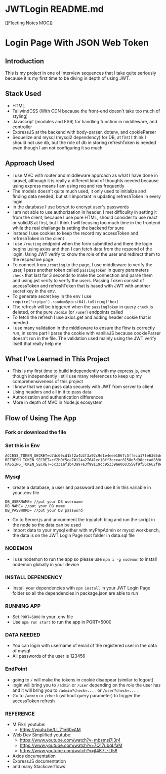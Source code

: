 # JWTLogin README.md
[[Fleeting Notes MOC]]

# Login Page With JSON Web Token
## Introduction
This is my project in one of interview sequences that I take quite seriously because it is my first time to be diving in depth of using JWT.

## Stack Used
- HTML
- TailwindCSS (With CDN because the front-end doesn't take too much of styling)
- Javascript (modules and ES6) for handling function in middleware, and controller
- ExpressJS at the backend with body-parser, dotenv, and cookieParser
- Sequelize and mysql (mysql2 dependency) for DB, at first I think I should not use db, but the role of db in storing refreshToken is needed even though I am not configuring it so much

## Approach Used
- I use MVC with router and middleware approach as what I have done in laravel, although it is really a different kind of thoughts needed because using express means I am using req and res frequently
- The models doesn't quite much used, it only used to initialize and finding data needed, but still important in updating refreshToken in every login
- In the database I use bcrypt to encrypt user's passwords 
- I am not able to use authorization in header, I met difficulity in setting it from the client, because I use pure HTML, should consider to use react or solidJS at first, but I think I will focusing too much time in the frontend while the real challange is setting the backend for sure
- Instead I use cookies to keep the record my accessToken and refreshToken in the client
- I use `/routing` endpoint when the form submitted and there the login begins using axios and then I can fetch data from the respond of the login. Using JWT verify to know the role of the user and redirect them to the respective page
- To connect from `/routing` to the page, I use middleware to verify the user, I pass another token called `passingToken` in query parameters `check` that last for 3 seconds to make the connection and parse them and using jwt verify to verify the users. Passing Token consist of accessToken and refreshToken that is hased with JWT with another secret key in the env.
- To generate secret key in the env I use `require('crytpo').randomBytes(64).toString('hex)`
- The refresh will be triggered when the `passingToken` in query `check` is deleted, or the pure `/admin` (or `/user`) endpoints called
- To fetch the refresh I use axios.get and adding header cookie that is needed
- I use many validation in the middleware to ensure the flow is correctly run, in some part I parse the cookie with vanillaJS because cookieParser doesn't run in the file. The validation used mainly using the JWT verify itself that really help me

## What I've Learned in This Project
- This is my first time to build independently with my express js, even though independently I still use many references to keep up my comprehensiveness of this project
- I know that we can pass data securely with JWT from server to client
- Using headers and all in it to pass data
- Authorization and authentication differences
- More in depth of MVC in Node.js ecosystem

## Flow of Using The App
### Fork or download the file
### Set this in Env
```
ACCESS_TOKEN_SECRET=d7dc69cd15f2a4b3f3a92c9e1e4eee1067c5ffeca17fe6365dc6758d3a7ea7e6d7bad0fef535ecb2e00c3fbe72432b23340426c2d88ec3de9fea02f11eb838e3
REFRESH_TOKEN_SECRET=cf2b0f5ea70124a27641ec18ff3eceac8158e3d98cccad8396a6b68d9772eb9c7e3d4b15d2dde8eeb8715b605bd75dee3f8bf89be61702943d6e7330acd3794d
PASSING_TOKEN_SECRET=5c331af1b43a97e3f99119cc95339ae0603558f9f56c662f8e9a5e820f9294f1fc04ee030017840d3da2eef6b5add83f205f5c97606eb826875bdfdc18d24c08
```
### Mysql
- create a database, a user and password and use it in this variable in your .env file
```
DB_USERNAME= //put your DB username
DB_NAME= //put your DB name
DB_PASSWORD= //put your DB password
```
- Go to Server.js and uncomment the trycatch blog and run the script in the node so the data can be used
- Import data to your mysql either with myPhpAdmin or mysql workbench, the data is on the JWT Login Page root folder in data.sql file
### NODEMON
- I use nodemon to run the app so please use `npm i -g nodemon` to install nodemon globally in your device
### INSTALL DEPENDENCY
- Install your dependencies with `npm install` in your JWT Login Page folder so all the dependencies in package.json are able to run
### RUNNING APP
- Set `PORT=5000` in your .env file
- Use `npm run start` to run the app in PORT=5000
### DATA NEEDED
- You can login with username of email of the registered user in the data of mysql
- All passwords of the user is 123456
### EndPoint
- going to `/` will make the tokens in cookie disappear (similar to logout)
- login will bring you to `/admin` or `/user` depending on the role the user has and it will bring you to `/admin?check=....` or `/user?check=....`
- Go to `/admin` or `/check` (without query parameter) to trigger the accessToken refresh

### REFERENCE
- M Fikri youtube: 
	- https://youtu.be/Ll_71n60vAM
- Web Dev Simplified youtube: 
	- https://www.youtube.com/watch?v=mbsmsi7l3r4
	- https://www.youtube.com/watch?v=7Q17ubqLfaM
	- https://www.youtube.com/watch?v=jI4K7L-LI58
- Axios documentation
- ExpressJS documentation
- and many Stackoverflows